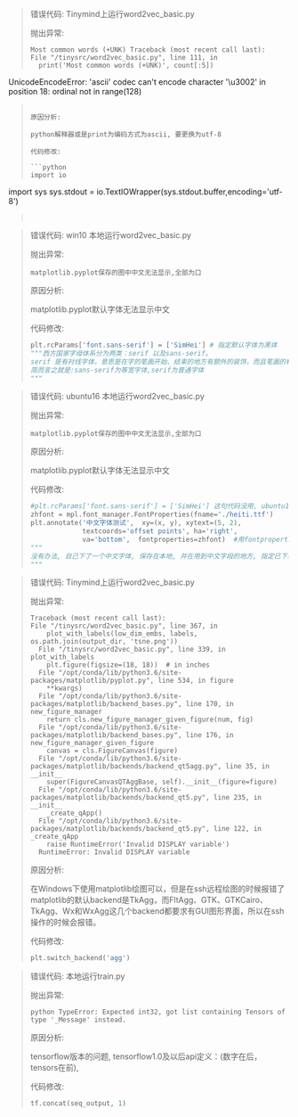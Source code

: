 > 错误代码: Tinymind上运行word2vec_basic.py 
>
> 抛出异常:
>
> ```
> Most common words (+UNK) Traceback (most recent call last):
> File "/tinysrc/word2vec_basic.py", line 111, in 
>   print('Most common words (+UNK)', count[:5]) 
UnicodeEncodeError: 'ascii' codec can't encode character '\u3002' in position 18: ordinal not in range(128)
> ```
>
> 原因分析:
>
> python解释器或是print为编码方式为ascii, 要更换为utf-8
>
> 代码修改: 
>
> ```python
> import io
import sys
sys.stdout = io.TextIOWrapper(sys.stdout.buffer,encoding='utf-8')
> ```
>
> 


> 错误代码: win10 本地运行word2vec_basic.py 
>
> 抛出异常: 
>
> ```
> matplotlib.pyplot保存的图中中文无法显示,全部为口
> ```
>
> 原因分析:
>
> matplotlib.pyplot默认字体无法显示中文
>
> 代码修改: 
>
> ```python
> plt.rcParams['font.sans-serif'] = ['SimHei'] # 指定默认字体为黑体
> """西方国家字母体系分为两类：serif 以及sans-serif。
> serif 是有衬线字体，意思是在字的笔画开始、结束的地方有额外的装饰，而且笔画的粗细会有所不同。相反的，sans-> serif 就没有这些额外的装饰，而且笔画的粗细差不多。
> 简而言之就是:sans-serif为等宽字体,serif为普通字体
> """
> ```
>
> 


> 错误代码: ubuntu16 本地运行word2vec_basic.py 
>
> 抛出异常: 
>
> ```
> matplotlib.pyplot保存的图中中文无法显示,全部为口
> ```
>
> 原因分析:
>
> matplotlib.pyplot默认字体无法显示中文
>
> 代码修改: 
>
> ```python
> #plt.rcParams['font.sans-serif'] = ['SimHei'] 这句代码没用, ubuntu16中没有对应的字体
> zhfont = mpl.font_manager.FontProperties(fname='./heiti.ttf')
> plt.annotate('中文字体测试',  xy=(x, y), xytext=(5, 2),
>              textcoords='offset points', ha='right',
>              va='bottom',  fontproperties=zhfont)  #用fontproperties指定自己下载好的中文字体
> """
> 没有办法, 自己下了一个中文字体, 保存在本地, 并在用到中文字段的地方, 指定已下载好的字体
> """
> ```
>


> 
> 错误代码: Tinymind上运行word2vec_basic.py 
>
> 抛出异常:
>
> ```
> Traceback (most recent call last):
> File "/tinysrc/word2vec_basic.py", line 367, in 
>     plot_with_labels(low_dim_embs, labels, os.path.join(output_dir, 'tsne.png'))
>   File "/tinysrc/word2vec_basic.py", line 339, in plot_with_labels
>     plt.figure(figsize=(18, 18))  # in inches
>   File "/opt/conda/lib/python3.6/site-packages/matplotlib/pyplot.py", line 534, in figure
>     **kwargs)
>   File "/opt/conda/lib/python3.6/site-packages/matplotlib/backend_bases.py", line 170, in new_figure_manager
>     return cls.new_figure_manager_given_figure(num, fig)
>   File "/opt/conda/lib/python3.6/site-packages/matplotlib/backend_bases.py", line 176, in new_figure_manager_given_figure
>     canvas = cls.FigureCanvas(figure)
>   File "/opt/conda/lib/python3.6/site-packages/matplotlib/backends/backend_qt5agg.py", line 35, in __init__
>     super(FigureCanvasQTAggBase, self).__init__(figure=figure)
>   File "/opt/conda/lib/python3.6/site-packages/matplotlib/backends/backend_qt5.py", line 235, in __init__
>     _create_qApp()
>   File "/opt/conda/lib/python3.6/site-packages/matplotlib/backends/backend_qt5.py", line 122, in _create_qApp
>     raise RuntimeError('Invalid DISPLAY variable')
>   RuntimeError: Invalid DISPLAY variable
> ```
>
> 原因分析:
>
> 在Windows下使用matplotlib绘图可以，但是在ssh远程绘图的时候报错了
>   matplotlib的默认backend是TkAgg，而FltAgg、GTK、GTKCairo、TkAgg、Wx和WxAgg这几个backend都要求有GUI图形界面，所以在ssh操作的时候会报错。
>
> 代码修改: 
>
> ```python
> plt.switch_backend('agg')  
> ```
>
> 


> 错误代码: 本地运行train.py 
>
> 抛出异常:
>
> ```
> python TypeError: Expected int32, got list containing Tensors of type '_Message' instead.
> ```
>
> 原因分析:
>
> tensorflow版本的问题, tensorflow1.0及以后api定义：(数字在后，tensors在前),
>
> 代码修改: 
>
> ```python
> tf.concat(seq_output, 1)
> ```
>
> 







